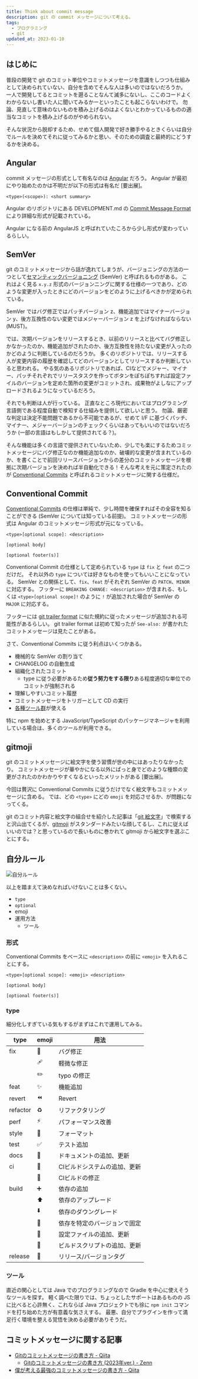 ```yaml
---
title: Think about commit message
description: git の commit メッセージについて考える。
tags:
  - プログラミング
  - git
updated_at: 2023-01-10
---
```


## はじめに

普段の開発で git のコミット単位やコミットメッセージを意識をしつつも仕組みとして決められていない、自分を含めてそんな人は多いのではないだろうか。
一人で開発してるとコミットを遡ることなんて滅多にないし、ここのコードよくわからないし書いた人に聞いてみるかーといったことも起こらないわけで。
勿論、見直して意味のないものを積み上げるのはよくないとわかっているものの適当なコミットを積み上げるのがやめられない。

そんな状況から脱却するため、せめて個人開発で好き勝手やるときくらいは自分でルールを決めてそれに従ってみるかと思い、そのための調査と最終的にどうするかを決める。

## Angular

commit メッセージの形式として有名なのは [Angular](https://angular.jp/) だろう。
Angular が最初にやり始めたのかは不明だが以下の形式は有名だ [要出展]。

```
<type>(<scope>): <short summary>
```

Angular のリポジトリにある DEVELOPMENT.md の [Commit Message Format](https://github.com/angular/angular/blob/main/CONTRIBUTING.md#-commit-message-format) により詳細な形式が記載されている。

Angular になる前の AngularJS と呼ばれていたころから少し形式が変わっているらしい。

## SemVer

git のコミットメッセージから話が逸れてしまうが、バージョニングの方法の一つとして[セマンティックバージョニング](https://semver.org/lang/ja/) (SemVer) と呼ばれるものがある。
これはよく見る `x.y.z` 形式のバージョンニングに関する仕様の一つであり、どのような変更が入ったときにどのバージョンをどのように上げるべきかが定められている。

SemVer ではバグ修正ではパッチバージョン z、機能追加ではマイナーバージョン y、後方互換性のない変更ではメジャーバージョン z を上げなければならない (MUST)。

では、次期バージョンをリリースするとき、以前のリリースと比べてバグ修正しかなかったのか、機能追加がされたのか、後方互換性を持たない変更が入ったのかどのように判断しているのだろうか。
多くのリポジトリでは、リリースする人が変更内容の履歴を確認してどのバージョンとしてリリースするか判断していると思われる。
やる気のあるリポジトリであれば、CIなどでメジャー、マイナー、パッチそれぞれでリリースタスクを作ってボタンをぽちぽちすれば設定ファイルのバージョンを定めた箇所の変更がコミットされ、成果物がよしなにアップロードされるようになっているだろう。

それでも判断は人が行っている。
正直なところ現代においてはプログラミング言語側である程度自動で検知する仕組みを提供して欲しいと思う。
勿論、厳密な判定は決定不能問題であるから不可能であるが、せめて I/F に基づくパッチ、マイナー、メジャーバージョンのチェックくらいはあってもいいのではないだろうか (一部の言語はもしかして提供されてる？)。

そんな機能は多くの言語で提供されていないため、少しでも楽にするためコミットメッセージにバグ修正なのか機能追加なのか、破壊的な変更が含まれているのか、を書くことで前回リリースバージョンからの差分のコミットメッセージを根拠に次期バージョンを決めれば半自動化できる！そんな考えを元に策定されたのが [Conventional Commits](https://www.conventionalcommits.org/ja/v1.0.0/) と呼ばれるコミットメッセージに関する仕様だ。

## Conventional Commit

[Conventional Commits](https://www.conventionalcommits.org/ja/v1.0.0/) の仕様は単純で、少し時間を確保すればその全容を知ることができる (SemVer については知っている前提)。
コミットメッセージの形式は Angular のコミットメッセージ形式が元になっている。

```
<type>[optional scope]: <description>

[optional body]

[optional footer(s)]
```

Conventional Commit の仕様として定められている `type` は `fix` と `feat` の二つだけだ。
それ以外の `type` については好きなものを使ってもいいことになっている。
SemVer との関係として、`fix`、`feat` がそれぞれ SemVer の `PATCH`、`MINOR` に対応する。
フッターに `BREAKING CHANGE: <description>` が含まれる、もしくは `<type>[optional scope]!` のように `!` が追加された場合が SemVer の `MAJOR` に対応する。

フッターには [git trailer format](https://git-scm.com/docs/git-interpret-trailers) に似た規約に従ったメッセージが追加される可能性があるらしい。
git trailer format は初めて知ったが `See-also:` が書かれたコミットメッセージは見たことがある。

さて、Conventional Commits に従う利点はいくつかある。

- 機械的な SemVer の割り当て
- CHANGELOG の自動生成
- 組織化されたコミット
  - type に従う必要があるため**従う努力をする限り**ある程度適切な単位でのコミットが強制される
- 理解しやすいコミット履歴
- コミットメッセージをトリガーとして CD の実行
- [各種ツール群](https://www.conventionalcommits.org/en/about/#tooling-for-conventional-commits)が使える

特に npm を始めとする JavaScript/TypeScript のパッケージマネージャを利用している場合は、多くのツールが利用できる。

## gitmoji

git のコミットメッセージに絵文字を使う習慣が世の中にはあったりなかったり。
コミットメッセージが華やかになる以外にぱっと身でどのような種類の変更がされたのかわかりやすくなるといったメリットがある [要出展]。

今回は贅沢に Conventional Commits に従うだけでなく絵文字もコミットメッセージに含める。
では、どの `<type>` にどの `emoji` を対応させるか、が問題になってくる。

git のコミット内容と絵文字の組合せを紹介した記事は「[git 絵文字](https://www.google.com/search?q=git+%E7%B5%B5%E6%96%87%E5%AD%97)」で検索すると沢山出てくるが、[gitmoji](https://gitmoji.dev/) がスタンダードみたいな顔してるし、これに従えばいいのでは？と思っているので長いものに巻かれて gitmoji から絵文字を選ぶことにする。

## 自分ルール

![自分ルール](./asserts/my-rule.png)

以上を踏まえて決めなればいけないことは多くない。

- `type`
- `optional`
- emoji
- 運用方法
  - ツール
  
### 形式

Conventional Commits をベースに `<description>` の前に `<emoji>` を入れることにする。

```
<type>[optional scope]: <emoji> <description>

[optional body]

[optional footer(s)]
```

### type

細分化しすぎている気もするがまずはこれで運用してみる。

| type     | emoji | 用法                         |
|----------|-------|------------------------------|
| fix      | 🐛    | バグ修正                     |
|          | 🩹    | 軽微な修正                   |
|          | ✏️     | typo の修正                  |
| feat     | ✨    | 機能追加                     |
| revert   | ⏪️    | Revert                       |
| refactor | ♻️     | リファクタリング             |
| perf     | ⚡️    | パフォーマンス改善           |
| style    | 🎨    | フォーマット                 |
| test     | ✅    | テスト追加                   |
| docs     | 📝    | ドキュメントの追加、更新     |
| ci       | 👷    | CIビルドシステムの追加、更新 |
|          | 💚    | CIビルドの修正               |
| build    | ➕    | 依存の追加                   |
|          | ⬆️     | 依存のアップレード           |
|          | ⬇️     | 依存のダウングレード         |
|          | 📌    | 依存を特定のバージョンで固定 |
|          | 🔧    | 設定ファイルの追加、更新     |
|          | 🔨    | ビルドスクリプトの追加、更新 |
| release  | 🔖    | リリース/バージョンタグ      |

### ツール

直近の関心としては Java でのプログラミングなので Gradle を中心に使えそうなツールを探す。
軽く調べた限りでは、ちょっとしたサポートはあるものの JS に比べると心許無く、これならば Java プロジェクトでも徐に `npm init` コマンドを打ち始めた方が有意義な気さえする。
最悪、自分でプラグインを作って満足行く環境を整える覚悟を決める必要がありそうだ。

## コミットメッセージに関する記事

- [Gitのコミットメッセージの書き方 - Qiita](https://qiita.com/itosho/items/9565c6ad2ffc24c09364)
  - [Gitのコミットメッセージの書き方 (2023年ver.) - Zenn](https://zenn.dev/itosho/articles/git-commit-message-2023)
- [僕が考える最強のコミットメッセージの書き方 - Qiita](https://qiita.com/konatsu_p/items/dfe199ebe3a7d2010b3e)
